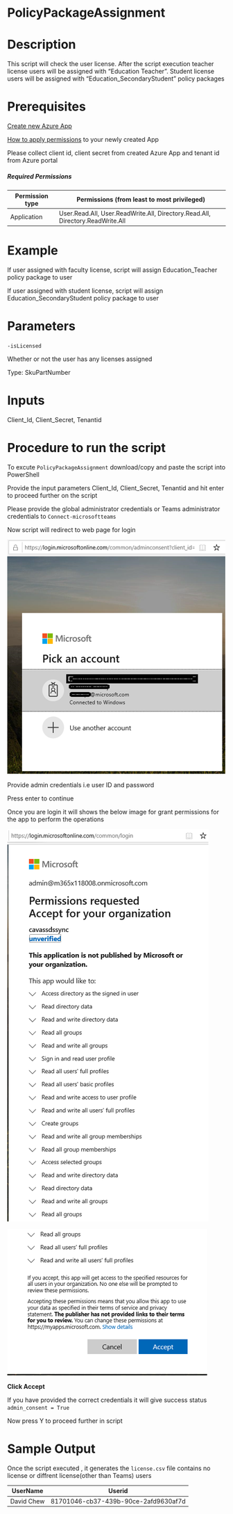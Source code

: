 # PolicyPackageAssignment

# Description

This script will check the user license. After the script execution teacher license users will be assigned with “Education Teacher”. Student license users will be assigned with  “Education_SecondaryStudent” policy packages

# Prerequisites

[Create new Azure App](https://docs.microsoft.com/en-us/graph/auth-register-app-v2)

[How to apply permissions](https://docs.microsoft.com/en-us/graph/notifications-integration-app-registration) to your newly created App 

Please collect client id, client secret from created Azure App and tenant id from Azure portal

##### Required Permissions

|Permission type	|Permissions (from least to most privileged)|
|----|----|
|Application	|User.Read.All, User.ReadWrite.All, Directory.Read.All, Directory.ReadWrite.All|

# Example

If user assigned with faculty license, script will assign Education_Teacher policy package to user 

If user assigned with student license, script will assign Education_SecondaryStudent policy package to user 

# Parameters

`-isLicensed`

Whether or not the user has any licenses assigned

Type: SkuPartNumber

# Inputs

Client_Id, Client_Secret, Tenantid

# Procedure to run the script
 
   To excute `PolicyPackageAssignment` download/copy and paste the script into PowerShell
        
   Provide the input parameters Client_Id, Client_Secret, Tenantid and hit enter to proceed further on the script
   
   Please provide the global administrator credentials or Teams administrator credentials to `Connect-microsoftteams`
        
   Now script will redirect to web page for login
        
   ![Signin](https://github.com/Geetha63/MS-Teams-Scripts/blob/master/Images/Siginin.png)
        
   Provide admin credentials i.e user ID and password 
        
   Press enter to continue
   
   Once you are login it will shows the below image for grant permissions for the app to perform the operations

 ![GrantPermission](https://github.com/Geetha63/MS-Teams-Scripts/blob/master/Images/GrantPermissions.png)	
 
 ![GrantPermission](https://github.com/Geetha63/MS-Teams-Scripts/blob/master/Images/GrantPermissions2.png)
 
 **Click Accept**

 If you have provided the correct credentials it will give success status `admin_consent = True`
 
 Now press Y to proceed further in script

# Sample Output

 Once the script executed , it generates the `license.csv` file contains no license or diffrent license(other than Teams) users

|UserName  | Userid  |
|----------|---------|
|David Chew|81701046-cb37-439b-90ce-2afd9630af7d|

